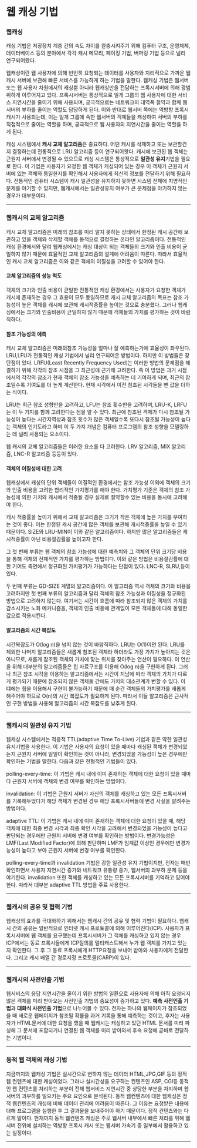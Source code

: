 # 웹 캐싱 기법

### 웹캐싱

캐싱 기법은 저장장치 계층 간의 속도 차이를 완충시켜주기 위해 컴퓨터 구조, 운영체제, 데이터베이스 등의 분야에서 각각 캐시 메모리, 페이징 기법, 버퍼링 기법 등으로 널리 연구되어왔다.  

웹캐싱이란 웹 사용자에 의해 빈번히 요청되는 데이터를 사용자와 지리적으로 가까운 웹캐시 서버에 보관해 빠른 서비스를 가능하게 하는 기법을 말한다. 웹캐싱 기법은 웹서버 또는 웹 사용자 차원에서의 캐싱뿐 아니라 웹캐싱만을 전담하는 프록시서버에 의해 광범위하게 이루어지고 있다. 프록시서버는 통상적으로 일개 그룹의 웹 사용자에 대한 서비스 지연시간을 줄이기 위해 사용되며, 궁극적으로는 네트워크의 대역폭 절약과 함께 웹서버의 부하를 줄이는 역할도 담당하게 된다. 이와 반대로 웹서버 쪽에는 역방향 프록시캐시가 사용되는데, 이는 일개 그룹에 속한 웹서버의 객체들을 캐싱하여 서버의 부하를 직접적으로 줄이는 역할을 하며, 궁극적으로 웹 사용자의 지연시간을 줄이는 역할을 하게 된다.  

캐싱 시스템에서 **캐시 교체 알고리즘**은 중요하다. 어떤 캐시를 삭제하고 또는 보관할건지 결정하는데 전통적으로 LRU 알고리즘 등이 연구되어왓다. 캐시에 보관된 웹 객체는 근원지 서버에서 변경될 수 있으므로 캐싱 시스템은 통상적으로 **일관성 유지**기법을 필요로 한다. 이 기법은 사용자가 요청한 웹 객체가 캐싱되어 있는 경우 이 객체가 근원지 서버에 있는 객체와 동일한지를 확인해서 사용자에게 최신의 정보를 전달하기 위해 필요하다. 전통적인 컴퓨터 시스템이 캐시 일관성을 유지하지 못하면 시스템 전체에 치명적인 문제를 야기할 수 있지만, 웹캐시에서는 일관성유지 여부가 큰 문제점을 야기하지 않는 경우가 대부분이다.  

***

### 웹캐시의 교체 알고리즘

캐시 교체 알고리즘은 미래의 참조를 미리 알지 못하는 상태에서 한정된 캐시 공간에 보관하고 있을 객체와 삭제할 객체를 동적으로 결정하는 온라인 알고리즘이다. 전통적인 캐싱 환경에서와 달리 웹캐싱에서는 캐싱 대상이 되는 객체들의 크기와 인출 비용이 균일하지 않기 때문에 효율적인 교체 알고리즘의 설계에 어려움이 따른다. 따라서 효율적인 캐시 교체 알고리즘은 이와 같은 객체의 이질성을 고려할 수 있어야 한다.  

#### 교체 알고리즘의 성능 척도

객체의 크기와 인출 비용이 균일한 전통적인 캐싱 환경에서는 사용자가 요청한 객체가 캐시에 존재하는 경우 그 효용이 모두 동일하므로 캐시 교체 알고리즘의 목표는 참조 가능성이 높은 객체를 캐시에 보관해 캐시적중률을 높이는 것으로 충분했다. 그러나 웹캐싱에서는 크기와 인출비용이 균일하지 않기 때문에 객체들의 가치를 평가하는 것이 바람직하다.  

#### 참조 가능성의 예측

캐시 교체 알고리즘은 미래의참조 가능성을 얼마나 잘 예측하는가에 효율성이 좌우된다. LRU,LFU가 전통적인 캐싱 기법에서 널리 연구되어온 방법이다. 하지만 이 방법들은 장단점이 있다. LRFU(Least Recently Frequency Used)는 이러한 방법의 문제점을 해결하기 위해 각각의 참조 시점을 그 최근성에 근거해 고려한다. 즉 이 방법은 과거 시점에서의 각각의 참조가 현재 객체의 참조 가능성을 예측하는 데 기여하게 되며, 최근의 참조일수록 기여도를 더 높게 계산한다. 현재 시각에서 이전 참조된 시각들을 뺀 값을 더하는 식이다.  

LRU는 최근 참조 성향만을 고려하고, LFU는 참조 횟수만을 고려하며, LRU-K, LRFU는 이 두 가지를 함께 고려한다는 점을 알 수 있다. 최근에 참조된 객체가 다시 참조될 가능성이 높다는 시간지역성과 참조 횟수가 많은 객체일수록 또다시 참조될 가능성이 높다는 객체의 인기도라고 하며 이 두 가지 개념은 컴퓨터 프로그램의 참조 성향을 모델링하는 데 널리 사용되는 요소이다.  

웹 캐시의 교체 알고리즘들은 이러한 요소를 다 고려한다. LRV 알고리즘, MIX 알고리즘, LNC-R 알고리즘 등등이 있다.  

#### 객체의 이질성에 대한 고려

웹캐싱에서 캐싱의 단위 객체들이 이질적인 환경에서는 참조 가능성 이외에 객체의 크기와 인출 비용을 고려한 합리적인 가치평가를 해야 한다. 가치평가 기준은 객체의 참조 가능성에 의한 가치와 캐시에서 적중될 경우 실제로 절약할수 있는 비용을 동시에 고려해야 한다.  

캐시 적중률을 높이기 위해서 교체 알고리즘은 크기가 작은 객체에 높은 가치를 부여하는 것이 좋다. 이는 한정된 캐시 공간에 많은 객체를 보관해 캐시적중률을 높일 수 있기 때문이다. SIZE와 LRU-MIN이 이와 같은 알고리즘이다. 하지만 많은 알고리즘들은 캐시적중률이 아닌 비용절감률을 높이고자 한다.  

그 첫 번째 부류는 웹 객체의 참조 가능성에 대한 예측치와 그 객체의 단위 크기당 비용을 통해 객체의 전체적인 가치를 평가하는 방법이다. 이와 같은 방법은 비용절감률에 대한 기여도 측면에서 정규화된 가치평가가 가능하다는 단점이 있다. LNC-R, SLRU,등이 있다.  

두 번째 부류는 GD-SIZE 계열의 알고리즘이다. 이 알고리즘 역시 객체의 크기와 비용을 고려하지만 첫 번째 부류의 알고리즘과 달리 객체의 참조 가능성과 이질성을 정규화된 방법으로 고려하지 않는다. 여기서는 시간이 흐름에 따라 참조되지 않은 객체의 가치를 감소시키는 노화 메커니즘을, 객체의 인출 비용에 관계없이 모든 객체들에 대해 동일한 값으로 적용시킨다.  

#### 알고리즘의 시간 복잡도

시간복잡도가 O(log n)을 넘지 않는 것이 바람직하다. LRU는 O(1)이면 된다. LRU를 제외한 나머지 알고리즘들은 새롭게 참조된 객체라 하더라도 가장 가치가 높아지는 것은 아니므로, 새롭게 참조된 객체의 가치에 맞는 위치를 찾아주는 연산이 필요하다. 이 연산을 위해 대부분의 알고리즘들은 힙 자료구조를 이용해 O(log n)을 구현하게 된다. 그러나 최근 참조 시각을 이용하는 알고리즘에서는 시간이 지남에 따라 객체의 가치가 다르게 평가되기 때문에 참조되지 않은 객체들 간에도 가치의 대소관계가 변할 수 있다. 이 떄에는 힙을 이용해서 구현이 불가능하기 때문에 매 순간 객체들의 가치평가를 새롭게 해주어야 하므로 O(n)의 시간 복잡도가 필요하게 된다. 따라서 이들 알고리즘은 근사적인 구현 방법을 사용해 알고리즘의 시간 복잡도를 낮추게 된다.  

***

### 웹캐시의 일관성 유지 기법

웹캐싱 시스템에서는 적응적 TTL(adaptive Time To-Live) 기법과 같은 약한 일관성 유지기법을 사용한다. 이 기법은 사용자의 요청이 있을 때마다 캐싱된 객체가 변경되었는지 근원지 서버에 일일이 확인하는 것이 아니라, 변경되었을 가능성이 높은 경우에만 확인하는 기법을 말한다. 다음과 같은 전형적인 기법들이 있다.  

polling-every-time: 이 기법은 캐시 내에 이미 존재하는 객체에 대한 요청이 있을 때마다 근원지 서버에 객체의 변경 여부를 확인하는 방법이다.  

invalidation: 이 기법은 근원지 서버가 자신의 객체를 캐싱하고 있는 모든 프록시서버를 기록해두었다가 해당 객체가 변경된 경우 해당 프록시서버들에 변경 사실을 알려주는 방법이다.  

adaptive TTL: 이 기법은 캐시 내에 이미 존재하는 객체에 대한 요청이 있을 때, 해당 객체에 대한 최종 변경 시각과 최종 확인 시각을 고려해서 변경되었을 가능성이 높다고 판단되는 경우에만 근원지 서버에 변경 여부를 확인하는 방법이다. 변경가능성은 LMF(Last Modified Factor)에 의해 판단하며 LMF가 임계값 이상인 경우에만 변경가능성이 높다고 보아 근원지 서버에 변경 여부를 확인한다.  

polling-every-time과 invalidation 기법은 강한 일관성 유지 기법이지만, 전자는 매번 확인하면서 사용자 지연시간 증가와 네트워크 유통량 증가, 웹서버의 과부하 문제 등을 야기한다. invalidation 또한 객체를 캐싱하고 있는 모든 프록시서버를 기억하고 있어야 한다. 따라서 대부분 adaptive TTL 방법을 주료 사용한다.  

***

### 웹캐시의 공유 및 협력 기법

웹캐싱의 효과를 극대화하기 위해서는 웹캐시 간의 공유 및 협력 기법이 필요하다. 웹캐시 간의 공유는 일반적으로 인터넷 캐시 프로토콜에 의해 이루어진다(ICP). 사용자가 프록시서버에 웹 객체를 요구했는데 프록시서버가 그 객체를 캐싱하고 있지 않는 경우 ICP에서는 동료 프록시들에게 ICP질의를 멀티캐스트해서 누가 웹 객체를 가지고 있는지 확인한다. 그 후 그 동료 프록시에게 HTTP요청을 보내어 받아와 사용자에게 전달한다. 그리고 캐시 배열 간 경로지정 프로토콜(CARP)이 있다.  

***

### 웹캐시의 사전인출 기법

웹서비스의 응답 지연시간을 줄이기 위한 방법의 일환으로 사용자에 의해 아직 요청되지 않은 객체를 미리 받아오는 사전인출 기법의 중요성이 증가하고 있다. **예측 사전인출 기법**과 **대화식 사전인출 기법**으로 나누어볼 수 있다. 전자는 하나의 웹페이지가 참조되었을 때 새로운 웹페이지가 참조될 확률을 과거 기록을 통해 예측하는 것이고, 후자는 사용자가 HTML문서에 대한 요청을 했을 때 웹캐시는 캐싱하고 있던 HTML 문서를 미리 파싱해 그 문서에 포함되거나 연결된 웹 객체를 미리 받아와서 후속 요청에 곧바로 전달하는 기법이다.  

***

### 동적 웹 객체의 캐싱 기법

지금까지의 웹캐싱 기법은 실시간으로 변하지 않는 데이터 HTML,JPG,GIF 등의 정적 웹 컨텐츠에 대한 캐싱이었다. 그러나 실시간성을 요구하는 컨텐츠인 ASP, CGI등 동적인 웹 컨텐츠를 처리하는 부분이 전체 웹서비스 지연시간 중 상당한 부분을 차지하며 웹 서버의 과부하를 일으키는 주요 요인으로 분석된다. 동적 웹컨텐츠에 대한 웹캐싱은 정적 웹컨텐츠의 캐싱에 비해 데이터 관리에 어려움이 따른다. 그 이유는 요청받은 내용에 대해 프로그램을 실행한 후 그 결과물을 보내주어야 하기 때문이다. 정적 컨텐츠와는 다르게 말이다. 현재까지 동적 웹컨텐츠 캐싱은 주로 웹서버 내부에서 빠른 처리를 위해 웹서버 전위에 설치하는 역방향 프록시 캐시 또는 웹서버 가속기 중 일부에서 활용하고 있는 실정이다.  

***
